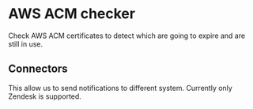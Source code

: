 # AWS ACM checker
Check AWS ACM certificates to detect which are going to expire and are still in use.

## Connectors
This allow us to send notifications to different system. Currently only Zendesk is supported.

